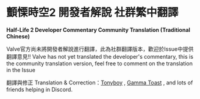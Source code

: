 # 顫慄時空2 開發者解說 社群繁中翻譯 
<b>Half-Life 2 Developer Commentary Community Translation (Traditional Chinese)</b>

Valve官方尚未將開發者解說進行翻譯，此為社群翻譯版本，歡迎於Issue中提供翻譯意見!!
Valve has not yet translated the developer's commentary, 
this is the community translation version, feel free to comment on the translation in the Issue

翻譯與修正 Translation & Correction：[Tonyboy](https://steamcommunity.com/profiles/76561197981873190/) , [Gamma Toast](https://steamcommunity.com/id/gamma_toast/) , and lots of friends helping in Discord.
